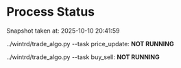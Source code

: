 # Process Status

Snapshot taken at: 2025-10-10 20:41:59

../wintrd/trade_algo.py --task price_update: **NOT RUNNING**

../wintrd/trade_algo.py --task buy_sell: **NOT RUNNING**

